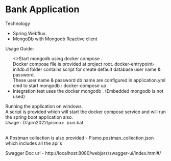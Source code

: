 # Bank Application

<p> Technology </p>
<ul>
  <li>Spring Webflux.</li>
  <li>MongoDb with Mongodb Reactive client</li>
</ul>

<p> Usage Guide: </p>
<ul>
  <>Start mongodb using docker compose . <br/> Docker compose file is provided at project root.
     docker-entrypoint-initdb.d folder contains script for create default database user name & password.<br/>
     These user name & password db name are configured in application.yml <br/>
     cmd to start mongodb : docker-compose up 
  </li>
  <li> Integration test uses the docker mongodb . (Embedded mongodb is not used)</li>
</ul>

  Running the application on windows. <br/>
  A script is provided which will start the docker compose service and will run the spring boot application also. <br/>
  Usage :  D:\pro2022\pismo> .\run.bat  

  <br/>
  A Postman collection is also provided - Pismo.postman_collection.json which includes all the api's 
 <br/>

   Swagger Doc url - http://localhost:8080/webjars/swagger-ui/index.html#/
   


   
